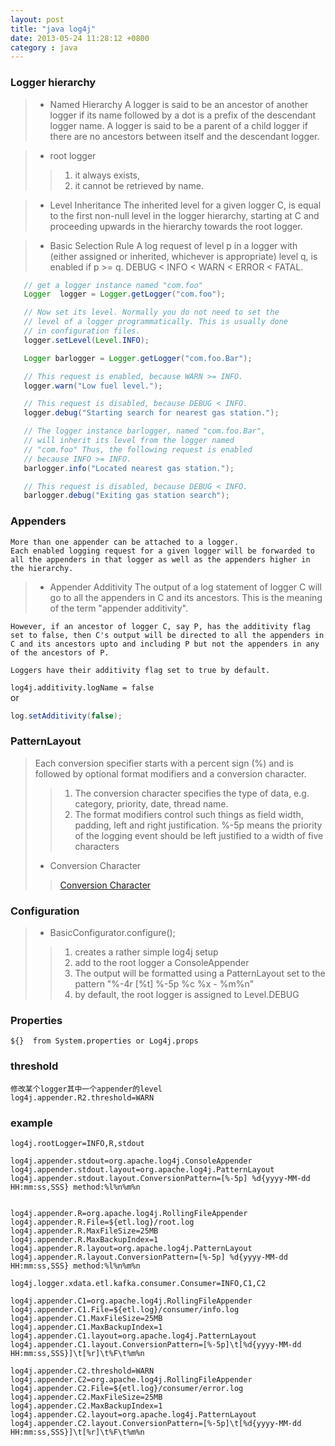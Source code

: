 ```yaml
---
layout: post
title: "java log4j"
date: 2013-05-24 11:28:12 +0800
category : java
---
```

###	Logger hierarchy
>+ Named Hierarchy
    A logger is said to be an ancestor of another logger if its name followed by a dot is a prefix of the descendant logger name. A logger is said to be a parent of a child logger if there are no ancestors between itself and the descendant logger.  

>+ root logger
>>1. it always exists,
>>2. it cannot be retrieved by name.  

>+ Level Inheritance
	The inherited level for a given logger C, is equal to the first non-null level in the logger hierarchy, starting at C and proceeding upwards in the hierarchy towards the root logger.  

<!--more-->

>+ Basic Selection Rule
	A log request of level p in a logger with (either assigned or inherited, whichever is appropriate) level q, is enabled if p >= q.
	DEBUG < INFO < WARN < ERROR < FATAL.  
```java
   // get a logger instance named "com.foo"
   Logger  logger = Logger.getLogger("com.foo");

   // Now set its level. Normally you do not need to set the
   // level of a logger programmatically. This is usually done
   // in configuration files.
   logger.setLevel(Level.INFO);

   Logger barlogger = Logger.getLogger("com.foo.Bar");

   // This request is enabled, because WARN >= INFO.
   logger.warn("Low fuel level.");

   // This request is disabled, because DEBUG < INFO.
   logger.debug("Starting search for nearest gas station.");

   // The logger instance barlogger, named "com.foo.Bar",
   // will inherit its level from the logger named
   // "com.foo" Thus, the following request is enabled
   // because INFO >= INFO.
   barlogger.info("Located nearest gas station.");

   // This request is disabled, because DEBUG < INFO.
   barlogger.debug("Exiting gas station search");
```

###	Appenders
	More than one appender can be attached to a logger.  
	Each enabled logging request for a given logger will be forwarded to all the appenders in that logger as well as the appenders higher in the hierarchy.   
>+ Appender Additivity
	The output of a log statement of logger C will go to all the appenders in C and its ancestors. This is the meaning of the term "appender additivity".

	However, if an ancestor of logger C, say P, has the additivity flag set to false, then C's output will be directed to all the appenders in C and its ancestors upto and including P but not the appenders in any of the ancestors of P.

	Loggers have their additivity flag set to true by default.  

`log4j.additivity.logName = false`  
or
```java
log.setAdditivity(false);
```
###	PatternLayout
>Each conversion specifier starts with a percent sign (%) and is followed by optional format modifiers and a conversion character.
>>1. The conversion character specifies the type of data, e.g. category, priority, date, thread name.
>>2. The format modifiers control such things as field width, padding, left and right justification.
	%-5p means the priority of the logging event should be left justified to a width of five characters  
>+ Conversion Character  
>>[Conversion Character](http://logging.apache.org/log4j/1.2/apidocs/org/apache/log4j/PatternLayout.html)
###	Configuration
>+ BasicConfigurator.configure();
>>1. creates a rather simple log4j setup
>>2. add to the root logger a ConsoleAppender
>>3. The output will be formatted using a PatternLayout set to the pattern "%-4r \[%t\] %-5p %c %x - %m%n"
>>4. by default, the root logger is assigned to Level.DEBUG
###	Properties
	${}  from System.properties or Log4j.props
###	threshold
	修改某个logger其中一个appender的level
	log4j.appender.R2.threshold=WARN  

###	example

	log4j.rootLogger=INFO,R,stdout

	log4j.appender.stdout=org.apache.log4j.ConsoleAppender
	log4j.appender.stdout.layout=org.apache.log4j.PatternLayout
	log4j.appender.stdout.layout.ConversionPattern=[%-5p] %d{yyyy-MM-dd HH:mm:ss,SSS} method:%l%n%m%n


	log4j.appender.R=org.apache.log4j.RollingFileAppender
	log4j.appender.R.File=${etl.log}/root.log
	log4j.appender.R.MaxFileSize=25MB
	log4j.appender.R.MaxBackupIndex=1
	log4j.appender.R.layout=org.apache.log4j.PatternLayout
	log4j.appender.R.layout.ConversionPattern=[%-5p] %d{yyyy-MM-dd HH:mm:ss,SSS} method:%l%n%m%n

	log4j.logger.xdata.etl.kafka.consumer.Consumer=INFO,C1,C2

	log4j.appender.C1=org.apache.log4j.RollingFileAppender
	log4j.appender.C1.File=${etl.log}/consumer/info.log
	log4j.appender.C1.MaxFileSize=25MB
	log4j.appender.C1.MaxBackupIndex=1
	log4j.appender.C1.layout=org.apache.log4j.PatternLayout
	log4j.appender.C1.layout.ConversionPattern=[%-5p]\t[%d{yyyy-MM-dd HH:mm:ss,SSS}]\t[%r]\t%F\t%m%n

	log4j.appender.C2.threshold=WARN
	log4j.appender.C2=org.apache.log4j.RollingFileAppender
	log4j.appender.C2.File=${etl.log}/consumer/error.log
	log4j.appender.C2.MaxFileSize=25MB
	log4j.appender.C2.MaxBackupIndex=1
	log4j.appender.C2.layout=org.apache.log4j.PatternLayout
	log4j.appender.C2.layout.ConversionPattern=[%-5p]\t[%d{yyyy-MM-dd HH:mm:ss,SSS}]\t[%r]\t%F\t%m%n

